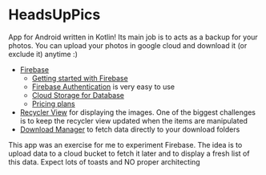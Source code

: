 # HeadsUpPics

App for Android written in Kotlin! Its main job is to acts as a backup for your photos. You can upload your photos in google cloud and download it (or exclude it) anytime :)

- [Firebase](https://firebase.google.com/?hl=en[)
    - [Getting started with Firebase](https://firebase.google.com/docs/remote-config/get-started?hl=en-us&platform=android)
    - [Firebase Authentication](https://firebase.google.com/products/auth?hl=en) is very easy to use
    - [Cloud Storage for Database](https://firebase.google.com/products/storage?hl=en)
    - [Pricing plans](https://firebase.google.com/pricing?hl=en)
- [Recycler View](https://developer.android.com/guide/topics/ui/layout/recyclerview?hl=en-us) for displaying the images. One of the biggest challenges is to keep the recycler view updated when the items are manipulated
- [Download Manager](https://developer.android.com/reference/android/app/DownloadManager) to fetch data directly to your download folders

This app was an exercise for me to experiment Firebase. The idea is to upload data to a cloud bucket to fetch it later and to display a fresh list of this data. Expect lots of toasts and NO proper architecting
